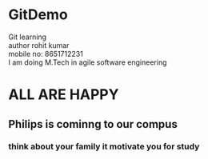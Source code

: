# GitDemo
Git learning
<br>
author rohit kumar
<br> 
mobile no: 8651712231
<br>
I am doing M.Tech in agile software engineering
<br>
<h1>ALL ARE HAPPY</h2>

<h2>Philips is cominng to our compus</h2>

<h3>think about your family it motivate you for study</h3>
